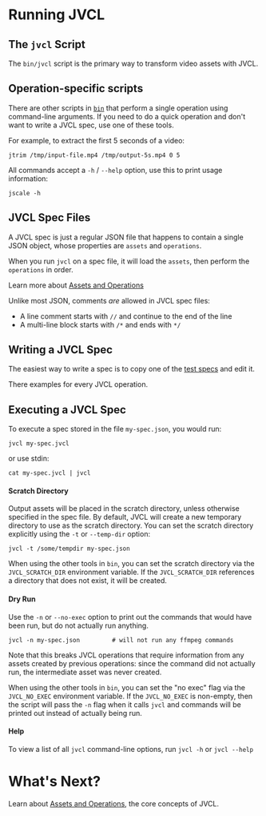# Running JVCL

## The `jvcl` Script
The `bin/jvcl` script is the primary way to transform video assets with JVCL.

## Operation-specific scripts
There are other scripts in [`bin`](../bin) that perform a single operation using
command-line arguments. If you need to do a quick operation and don't want to write
a JVCL spec, use one of these tools.

For example, to extract the first 5 seconds of a video:
```shell script
jtrim /tmp/input-file.mp4 /tmp/output-5s.mp4 0 5
```

All commands accept a `-h` / `--help` option, use this to print usage information:
```shell script
jscale -h
```

## JVCL Spec Files
A JVCL spec is just a regular JSON file that happens to contain a single JSON object,
whose properties are `assets` and `operations`.

When you run `jvcl` on a spec file, it will load the `assets`, then perform the `operations` in order.

Learn more about [Assets and Operations](concepts.md)

Unlike most JSON, comments *are* allowed in JVCL spec files:
* A line comment starts with `//` and continue to the end of the line
* A multi-line block starts with `/*` and ends with `*/`

## Writing a JVCL Spec
The easiest way to write a spec is to copy one of the
[test specs](../src/test/resources/tests) and edit it.

There examples for every JVCL operation.

## Executing a JVCL Spec
To execute a spec stored in the file `my-spec.json`, you would run:
```shell script
jvcl my-spec.jvcl
```
or use stdin:
```shell script
cat my-spec.jvcl | jvcl
```

#### Scratch Directory
Output assets will be placed in the scratch directory, unless otherwise specified
in the spec file. By default, JVCL will create a new temporary directory to use as the scratch
directory. You can set the scratch directory explicitly using the `-t` or `--temp-dir` option:
```shell script
jvcl -t /some/tempdir my-spec.json
```

When using the other tools in `bin`, you can set the scratch directory via the
`JVCL_SCRATCH_DIR` environment variable. If the `JVCL_SCRATCH_DIR` references a
directory that does not exist, it will be created.

#### Dry Run
Use the `-n` or `--no-exec` option to print out the commands that would have been run,
but do not actually run anything.
```shell script
jvcl -n my-spec.json         # will not run any ffmpeg commands
```
Note that this breaks JVCL operations that require information from any assets created by
previous operations: since the command did not actually run, the intermediate asset was
never created.

When using the other tools in `bin`, you can set the "no exec" flag via the
`JVCL_NO_EXEC` environment variable. If the `JVCL_NO_EXEC` is non-empty, then
the script will pass the `-n` flag when it calls `jvcl` and commands will
be printed out instead of actually being run.

#### Help
To view a list of all `jvcl` command-line options, run `jvcl -h` or `jvcl --help`

# What's Next?
Learn about [Assets and Operations](concepts.md), the core concepts of JVCL.
